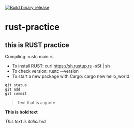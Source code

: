 [![Build binary release](https://github.com/opgan/rust-practice/actions/workflows/release.yml/badge.svg)](https://github.com/opgan/rust-practice/actions/workflows/release.yml)

# rust-practice
## this is RUST practice

Compiling:
rustc main.rs

* To install RUST: curl https://sh.rustup.rs -sSf | sh
* To check version: rustc --version
* To start a new package with Cargo: cargo new hello_world

```
git status
git add
git commit
```
> Text that is a quote

**This is bold text**

_This text is italicized_
